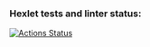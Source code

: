 ### Hexlet tests and linter status:
[![Actions Status](https://github.com/AlbinaAlbertovna/qa-engineer-project-85/actions/workflows/hexlet-check.yml/badge.svg)](https://github.com/AlbinaAlbertovna/qa-engineer-project-85/actions)